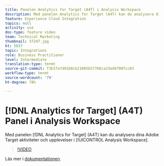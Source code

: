 ```yaml
---
title: Panelen Analytics for Target (A4T) i Analysis Workspace
description: Med panelen Analytics for Target (A4T) kan du analysera dina Adobe Target aktiviteter och upplevelser i Analysis Workspace.
feature: Experience Cloud Integration
topics: null
activity: use
doc-type: feature video
team: Technical Marketing
thumbnail: 37247.jpg
kt: 5837
topic: Integrations
role: Business Practitioner
level: Intermediate
translation-type: tm+mt
source-git-commit: f3b3fa7d91b0cb21005b57768ca23ed6700fcc03
workflow-type: tm+mt
source-wordcount: '79'
ht-degree: 78%

---
```



# [!DNL Analytics for Target] (A4T) Panel i Analysis Workspace

Med panelen [!DNL Analytics for Target] (A4T) kan du analysera dina Adobe Target aktiviteter och upplevelser i [!UICONTROL Analysis Workspace].

>[!VIDEO](https://video.tv.adobe.com/v/37247/?quality=12&learn=on)

Läs mer i [dokumentationen](https://docs.adobe.com/content/help/sv-SE/analytics/analyze/analysis-workspace/panels/a4t-panel.html).
